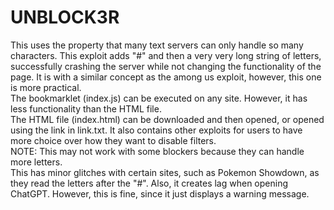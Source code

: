 <h1>UNBLOCK3R</h1>
This uses the property that many text servers can only handle so many characters. This exploit adds "#" and then a very very long string of letters, successfully crashing the server while not changing the functionality of the page. It is with a similar concept as the among us exploit, however, this one is more practical.<br>
The bookmarklet (index.js) can be executed on any site. However, it has less functionality than the HTML file. <br>
The HTML file (index.html) can be downloaded and then opened, or opened using the link in link.txt. It also contains other exploits for users to have more choice over how they want to disable filters. <br>
NOTE: This may not work with some blockers because they can handle more letters. <br>
This has minor glitches with certain sites, such as Pokemon Showdown, as they read the letters after the "#". Also, it creates lag when opening ChatGPT. However, this is fine, since it just displays a warning message.
